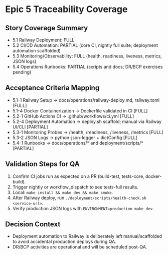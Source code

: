 # Epic 5 Traceability Coverage

## Story Coverage Summary

- 5.1 Railway Deployment: FULL
- 5.2 CI/CD Automation: PARTIAL (core CI, nightly full suite; deployment automation scaffolded)
- 5.3 Monitoring/Observability: FULL (health, readiness, liveness, metrics, JSON logs)
- 5.4 Operations Runbooks: PARTIAL (scripts and docs; DR/BCP exercises pending)

## Acceptance Criteria Mapping

- 5.1-1 Railway Setup → docs/operations/railway-deploy.md, railway.toml [FULL]
- 5.1-4 Docker Containerization → Dockerfile validated in CI [FULL]
- 5.2-1 GitHub Actions CI → .github/workflows/ci.yml [FULL]
- 5.2-4 Deployment Automation → deploy.sh scaffold; manual via Railway UI/CLI [PARTIAL]
- 5.3-1 Monitoring Probes → /health, /readiness, /liveness, /metrics [FULL]
- 5.3-2 JSON Logs → python-json-logger + dictConfig [FULL]
- 5.4-1 Runbooks → docs/operations/* and deployment/scripts/* [PARTIAL]

## Validation Steps for QA

1. Confirm CI jobs run as expected on a PR (build-test, tests-core, docker-build).
2. Trigger nightly or workflow_dispatch to see tests-full results.
3. Local: `make install && make dev && make smoke`.
4. After Railway deploy, run `./deployment/scripts/health-check.sh <service-url>`.
5. Verify production JSON logs with `ENVIRONMENT=production make dev`.

## Decision Context

- Deployment automation to Railway is deliberately left manual/scaffolded to avoid accidental production deploys during QA.
- DR/BCP activities are operational and will be scheduled post-QA.

